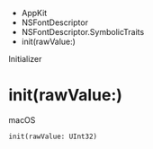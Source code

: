 

- AppKit
- NSFontDescriptor
- NSFontDescriptor.SymbolicTraits
-  init(rawValue:) 

Initializer

# init(rawValue:)

macOS

``` source
init(rawValue: UInt32)
```

